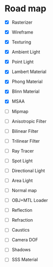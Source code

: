 
# Road map

- [x] Rasterizer
- [x] Wireframe
- [x] Texturing
- [x] Ambient Light
- [x] Point Light
- [x] Lambert Material
- [x] Phong Material
- [x] Blinn Material
- [x] MSAA
- [ ] Mipmap
- [ ] Anisotropic Filter
- [ ] Bilinear Filter
- [ ] Trilinear Filter
- [ ] Ray Tracer
- [ ] Spot Light
- [ ] Directional Light
- [ ] Area Light
- [ ] Normal map
- [ ] OBJ+MTL Loader
- [ ] Reflection
- [ ] Refraction
- [ ] Caustics
- [ ] Camera DOF
- [ ] Shadows
- [ ] SSS Material

